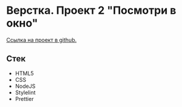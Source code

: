 # Верстка. Проект 2 "Посмотри в окно"

[Ссылка на проект в github.](https://github.com/Farjey57/posmotri_v_okno "Посмотри в окно")

## Стек

* HTML5
* CSS
* NodeJS
* Stylelint
* Prettier
